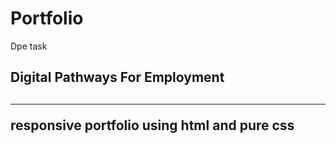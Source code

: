 # Portfolio
Dpe task 
<h2>Digital Pathways For Employment<h2/>
  <hr>
responsive portfolio using html and pure css
